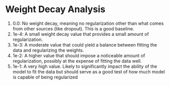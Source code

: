 # Weight Decay Analysis

1. 0.0: No weight decay, meaning no regularization other than what comes from other sources (like dropout). This is a good baseline.
2. 1e-4: A small weight decay value that provides a small amount of regularization.
3. 1e-3: A moderate value that could yield a balance between fitting the data and regularizing the weights.
4. 1e-2: A higher value that should impose a noticeable amount of regularization, possibly at the expense of fitting the data well.
5. 1e-1: A very high value. Likely to significantly impact the ability of the model to fit the data but should serve as a good test of how much model is capable of being regularized
